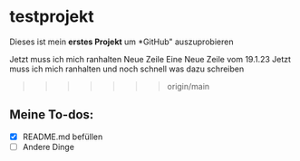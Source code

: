 # testprojekt
Dieses ist mein **erstes Projekt** um *GitHub" auszuprobieren

Jetzt muss ich mich ranhalten
Neue Zeile
Eine Neue Zeile vom 19.1.23
Jetzt muss ich mich ranhalten und noch schnell was dazu schreiben
>>>>>>> origin/main
## Meine To-dos:
- [x] README.md befüllen
- [ ] Andere Dinge 

